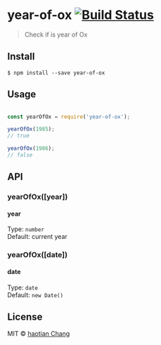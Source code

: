 # year-of-ox [![Build Status](https://travis-ci.org/cht8687/year-of-ox.svg?branch=master)](https://travis-ci.org/cht8687/year-of-rat)

> Check if is year of Ox

## Install

```
$ npm install --save year-of-ox
```

## Usage

```js

const yearOfOx = require('year-of-ox');

yearOfOx(1985);
// true

yearOfOx(1986);
// false


```
## API

### yearOfOx([year])

#### year

Type: `number`  
Default: current year

### yearOfOx([date])

#### date

Type: `date`  
Default: `new Date()`

## License

MIT © [haotian Chang](https://github.com/cht8687)
